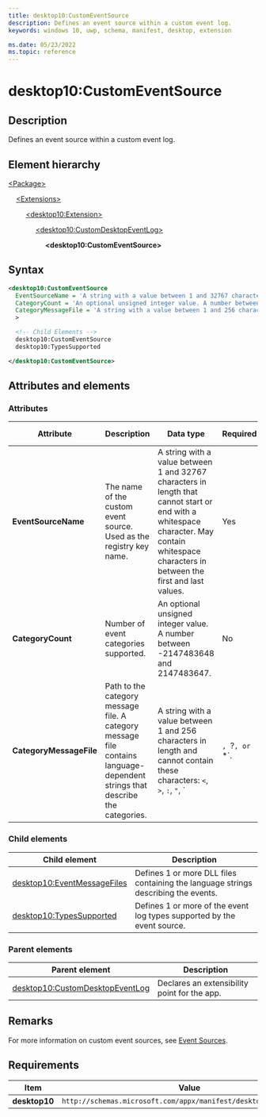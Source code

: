 ```yaml
---
title: desktop10:CustomEventSource
description: Defines an event source within a custom event log.
keywords: windows 10, uwp, schema, manifest, desktop, extension

ms.date: 05/23/2022
ms.topic: reference
---
```


# desktop10:CustomEventSource

## Description

Defines an event source within a custom event log.

## Element hierarchy

[\<Package\>](element-package.md)

&nbsp;&nbsp;&nbsp;&nbsp;[\<Extensions\>](element-1-extensions.md)

&nbsp;&nbsp;&nbsp;&nbsp; &nbsp;&nbsp;&nbsp;&nbsp;[\<desktop10:Extension\>](element-desktop10-extension.md)

&nbsp;&nbsp;&nbsp;&nbsp; &nbsp;&nbsp;&nbsp;&nbsp; &nbsp;&nbsp;&nbsp;&nbsp;[\<desktop10:CustomDesktopEventLog\>](element-desktop10-customdesktopeventlog.md)

&nbsp;&nbsp;&nbsp;&nbsp; &nbsp;&nbsp;&nbsp;&nbsp; &nbsp;&nbsp;&nbsp;&nbsp; &nbsp;&nbsp;&nbsp;&nbsp;**\<desktop10:CustomEventSource\>**

## Syntax

```xml
<desktop10:CustomEventSource
  EventSourceName = 'A string with a value between 1 and 32767 characters in length that cannot start or end with a whitespace character. May contain whitespace characters in between the first and last values.'
  CategoryCount = 'An optional unsigned integer value. A number between -2147483648 and 2147483647.'
  CategoryMessageFile = 'A string with a value between 1 and 256 characters in length and cannot contain these characters: <, >, :, ", |, ?, or *.'
  >

  <!-- Child Elements -->
  desktop10:CustomEventSource
  desktop10:TypesSupported

</desktop10:CustomEventSource>
```

## Attributes and elements

### Attributes

| Attribute | Description | Data type | Required | Default value |
|-|-|-|-|-|
| **EventSourceName** | The name of the custom event source. Used as the registry key name. | A string with a value between 1 and 32767 characters in length that cannot start or end with a whitespace character. May contain whitespace characters in between the first and last values. | Yes |
| **CategoryCount** | Number of event categories supported. | An optional unsigned integer value. A number between -2147483648 and 2147483647. | No |
| **CategoryMessageFile** | Path to the category message file. A category message file contains language-dependent strings that describe the categories.  | A string with a value between 1 and 256 characters in length and cannot contain these characters: `<`, `>`, `:`, `"`, `|`, `?`, or `*`. | No |

### Child elements

| Child element | Description |
|-|-|
| [desktop10:EventMessageFiles](element-desktop10-eventmessagefiles.md) | Defines 1 or more DLL files containing the language strings describing the events. |
| [desktop10:TypesSupported](element-desktop10-typessupported.md) | Defines 1 or more of the event log types supported by the event source. |

### Parent elements

| Parent element | Description |
|-|-|
| [desktop10:CustomDesktopEventLog](element-desktop10-customdesktopeventlog.md) | Declares an extensibility point for the app. |

## Remarks

For more information on custom event sources, see [Event Sources](/windows/win32/eventlog/event-sources).

## Requirements

| Item  | Value  |
|--|--|
| **desktop10** | `http://schemas.microsoft.com/appx/manifest/desktop/windows10/10` |
